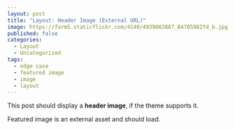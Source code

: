 ```yaml
---
layout: post
title: "Layout: Header Image (External URL)"
image: https://farm5.staticflickr.com/4140/4939863887_84705982fd_b.jpg
published: false
categories:
  - Layout
  - Uncategorized
tags:
  - edge case
  - featured image
  - image
  - layout
---
```


This post should display a **header image**, if the theme supports it.

Featured image is an external asset and should load.
